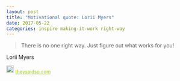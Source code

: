 ```yaml
---
layout: post
title: "Motivational quote: Lorii Myers"
date: 2017-05-22
categories: inspire making-it-work right-way
---
```

> There is no one right way. Just figure out what works for you!

Lorii Myers

<span style="z-index:50;font-size:0.9em;"><img src="https://theysaidso.com/branding/theysaidso.png" height="20" width="20" alt="theysaidso.com"/><a href="https://theysaidso.com" title="Powered by quotes from theysaidso.com" style="color: #9fcc25; margin-left: 4px; vertical-align: middle;">theysaidso.com</a></span>
